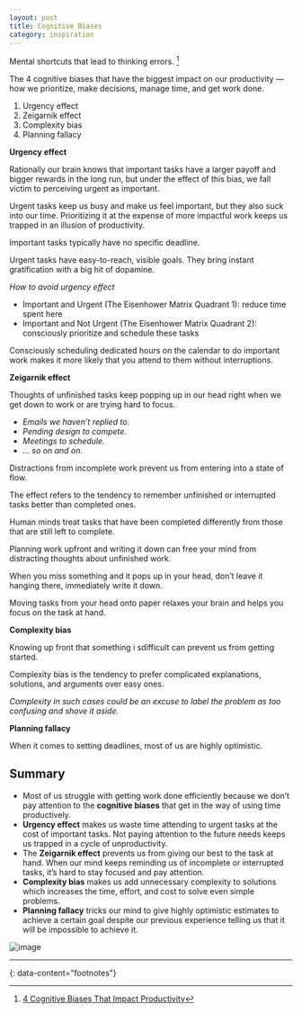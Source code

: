 ```yaml
---
layout: post
title: Cognitive Biases
category: inspiration
---
```


Mental shortcuts that lead to thinking errors. [^1]

The 4 cognitive biases that have the biggest impact on our productivity — how we prioritize, make decisions, manage time, and get work done.
1. Urgency effect
1. Zeigarnik effect
1. Complexity bias
1. Planning fallacy

__Urgency effect__

Rationally our brain knows that important tasks have a larger payoff and bigger rewards in the long run, but under the effect of this bias, we fall victim to perceiving urgent as important.

Urgent tasks keep us busy and make us feel important, but they also suck into our time. Prioritizing it at the expense of more impactful work keeps us trapped in an illusion of productivity.

Important tasks typically have no specific deadline.

Urgent tasks have easy-to-reach, visible goals. They bring instant gratification with a big hit of dopamine.

_How to avoid urgency effect_
- Important and Urgent (The Eisenhower Matrix Quadrant 1): reduce time spent here
- Important and Not Urgent (The Eisenhower Matrix Quadrant 2): consciously prioritize and schedule these tasks

Consciously scheduling dedicated hours on the calendar to do important work makes it more likely that you attend to them without interruptions.


__Zeigarnik effect__

Thoughts of unfinished tasks keep popping up in our head right when we get down to work or are trying hard to focus.

- _Emails we haven’t replied to._
- _Pending design to compete._
- _Meetings to schedule._
- _… so on and on._

Distractions from incomplete work prevent us from entering into a state of flow.

The effect refers to the tendency to remember unfinished or interrupted tasks better than completed ones.

Human minds treat tasks that have been completed differently from those that are still left to complete.

Planning work upfront and writing it down can free your mind from distracting thoughts about unfinished work.

When you miss something and it pops up in your head, don’t leave it hanging there, immediately write it down.

Moving tasks from your head onto paper relaxes your brain and helps you focus on the task at hand.


__Complexity bias__

Knowing up front that something i sdifficult can prevent us from getting started.

Complexity bias is the tendency to prefer complicated explanations, solutions, and arguments over easy ones.

_Complexity in such cases could be an excuse to label the problem as too confusing and shove it aside._


__Planning fallacy__

When it comes to setting deadlines, most of us are highly optimistic.

## Summary

- Most of us struggle with getting work done efficiently because we don’t pay attention to the __cognitive biases__ that get in the way of using time productively.
- __Urgency effect__ makes us waste time attending to urgent tasks at the cost of important tasks. Not paying attention to the future needs keeps us trapped in a cycle of unproductivity.
- The __Zeigarnik effect__ prevents us from giving our best to the task at hand. When our mind keeps reminding us of incomplete or interrupted tasks, it’s hard to stay focused and pay attention.
- __Complexity bias__ makes us add unnecessary complexity to solutions which increases the time, effort, and cost to solve even simple problems.
- __Planning fallacy__ tricks our mind to give highly optimistic estimates to achieve a certain goal despite our previous experience telling us that it will be impossible to achieve it.

![image](https://miro.medium.com/v2/resize:fit:1400/format:webp/1*9HndMozYd9EDiwswmxhRjw.png)


---
{: data-content="footnotes"}

[^1]: [4 Cognitive Biases That Impact Productivity](https://betterprogramming.pub/4-cognitive-biases-that-impact-productivity-f98f0814117a)
